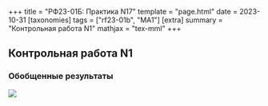 +++
title = "РФ23-01Б: Практика N17"
template = "page.html"
date = 2023-10-31
[taxonomies]
tags = ["rf23-01b", "MA1"]
[extra]
summary = "Контрольная работа N1"
mathjax = "tex-mml"
+++

<!-- more -->
## Контрольная работа N1

### Обобщенные результаты
<img src="/hist.png">